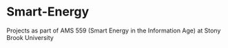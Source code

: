 # Smart-Energy

Projects as part of AMS 559 (Smart Energy in the Information Age) at Stony Brook University
